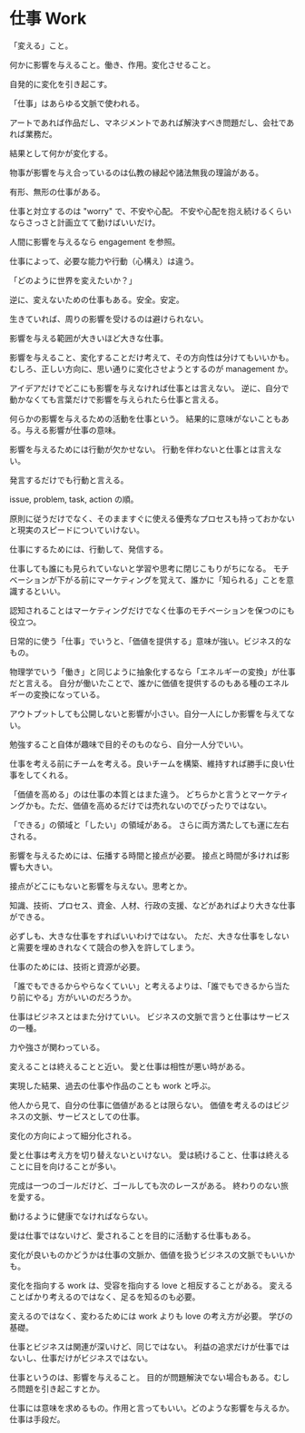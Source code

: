 # 仕事 Work

「変える」こと。

何かに影響を与えること。働き、作用。変化させること。

自発的に変化を引き起こす。

「仕事」はあらゆる文脈で使われる。

アートであれば作品だし、マネジメントであれば解決すべき問題だし、会社であれば業務だ。

結果として何かが変化する。

物事が影響を与え合っているのは仏教の縁起や諸法無我の理論がある。

有形、無形の仕事がある。

仕事と対立するのは "worry" で、不安や心配。
不安や心配を抱え続けるくらいならさっさと計画立てて動けばいいだけ。

人間に影響を与えるなら engagement を参照。

仕事によって、必要な能力や行動（心構え）は違う。

「どのように世界を変えたいか？」

逆に、変えないための仕事もある。安全。安定。

生きていれば、周りの影響を受けるのは避けられない。

影響を与える範囲が大きいほど大きな仕事。

影響を与えること、変化することだけ考えて、その方向性は分けてもいいかも。
むしろ、正しい方向に、思い通りに変化させようとするのが management か。

アイデアだけでどこにも影響を与えなければ仕事とは言えない。
逆に、自分で動かなくても言葉だけで影響を与えられたら仕事と言える。

何らかの影響を与えるための活動を仕事という。
結果的に意味がないこともある。与える影響が仕事の意味。

影響を与えるためには行動が欠かせない。
行動を伴わないと仕事とは言えない。

発言するだけでも行動と言える。

issue, problem, task, action の順。

原則に従うだけでなく、そのまますぐに使える優秀なプロセスも持っておかないと現実のスピードについていけない。

仕事にするためには、行動して、発信する。

仕事しても誰にも見られていないと学習や思考に閉じこもりがちになる。
モチベーションが下がる前にマーケティングを覚えて、誰かに「知られる」ことを意識するといい。

認知されることはマーケティングだけでなく仕事のモチベーションを保つのにも役立つ。

日常的に使う「仕事」でいうと、「価値を提供する」意味が強い。ビジネス的なもの。

物理学でいう「働き」と同じように抽象化するなら「エネルギーの変換」が仕事だと言える。
自分が働いたことで、誰かに価値を提供するのもある種のエネルギーの変換になっている。

アウトプットしても公開しないと影響が小さい。自分一人にしか影響を与えてない。

勉強すること自体が趣味で目的そのものなら、自分一人分でいい。

仕事を考える前にチームを考える。良いチームを構築、維持すれば勝手に良い仕事をしてくれる。

「価値を高める」のは仕事の本質とはまた違う。
どちらかと言うとマーケティングかも。ただ、価値を高めるだけでは売れないのでぴったりではない。

「できる」の領域と「したい」の領域がある。
さらに両方満たしても運に左右される。

影響を与えるためには、伝播する時間と接点が必要。
接点と時間が多ければ影響も大きい。

接点がどこにもないと影響を与えない。思考とか。

知識、技術、プロセス、資金、人材、行政の支援、などがあればより大きな仕事ができる。

必ずしも、大きな仕事をすればいいわけではない。
ただ、大きな仕事をしないと需要を埋めきれなくて競合の参入を許してしまう。

仕事のためには、技術と資源が必要。

「誰でもできるからやらなくていい」と考えるよりは、「誰でもできるから当たり前にやる」方がいいのだろうか。

仕事はビジネスとはまた分けていい。
ビジネスの文脈で言うと仕事はサービスの一種。

力や強さが関わっている。

変えることは終えることと近い。
愛と仕事は相性が悪い時がある。

実現した結果、過去の仕事や作品のことも work と呼ぶ。

他人から見て、自分の仕事に価値があるとは限らない。
価値を考えるのはビジネスの文脈、サービスとしての仕事。

変化の方向によって細分化される。

愛と仕事は考え方を切り替えないといけない。
愛は続けること、仕事は終えることに目を向けることが多い。

完成は一つのゴールだけど、ゴールしても次のレースがある。
終わりのない旅を愛する。

動けるように健康でなければならない。

愛は仕事ではないけど、愛されることを目的に活動する仕事もある。

変化が良いものかどうかは仕事の文脈か、価値を扱うビジネスの文脈でもいいかも。

変化を指向する work は、受容を指向する love と相反することがある。
変えることばかり考えるのではなく、足るを知るのも必要。

変えるのではなく、変わるためには work よりも love の考え方が必要。
学びの基礎。

仕事とビジネスは関連が深いけど、同じではない。
利益の追求だけが仕事ではないし、仕事だけがビジネスではない。

仕事というのは、影響を与えること。
目的が問題解決でない場合もある。むしろ問題を引き起こすとか。

仕事には意味を求めるもの。作用と言ってもいい。どのような影響を与えるか。
仕事は手段だ。
